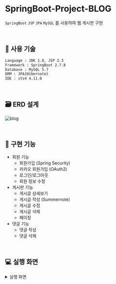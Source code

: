 <br>

# SpringBoot-Project-BLOG  
`SpringBoot` `JSP` `JPA` `MySQL` 를 사용하여 웹 게시판 구현

<br>

## :wrench: 사용 기술
```sh
Language : JDK 1.8, JSP 2.3
Framework : SpringBoot 2.7.8
Database : MySQL 5.7
ORM : JPA(Hibernate)
IDE : sts4 4.11.0
```

<br>

## :card_file_box: ERD 설계
![blog](https://user-images.githubusercontent.com/62833757/219288979-921e5243-7b17-4979-adb9-10fbf637f47a.JPG)

<br>

## :pushpin: 구현 기능
- 회원 기능
  * 회원가입 (Spring Security)
  * 카카오 회원가입 (OAuth2)
  * 로그인/로그아웃
  * 회원 정보 수정
- 게시판 기능
  * 게시글 상세보기
  * 게시글 작성 (Summernote)
  * 게시글 수정
  * 게시글 삭제
  * 페이징
- 댓글 기능
  * 댓글 작성
  * 댓글 삭제
  
<br>

## :computer: 실행 화면
<details>
<summary>실행 화면</summary>
<div markdown="1">

## 회원 기능
### 회원가입
![회원가입](https://user-images.githubusercontent.com/62833757/219378337-f2a76490-da23-45e5-84a0-1a40a9203ff5.JPG)
![db](https://user-images.githubusercontent.com/62833757/219378284-b15c0ce5-2f9a-4968-9d33-2ab40466d78f.JPG)
* Spring Security를 적용하여 password는 고정길이의 문자열로 해시화되어 데이터베이스에 저장된다.  

![회원가입 실패](https://user-images.githubusercontent.com/62833757/219378334-5c11e80f-8be8-44af-b1e3-3e0c4a72b177.JPG)
* username에 unique제약조건을 적용해 중복 회원가입을 방지했다.

### 카카오 회원가입
![카카오로그인]<img src="https://user-images.githubusercontent.com/62833757/222583372-652cd55d-edfb-4094-8a91-7448f0abfc21.gif">
* OAuth2를 적용해 카카오 로그인을 구현하였다. 

### 로그인
![로그인폼](https://user-images.githubusercontent.com/62833757/219378319-453371a3-a52f-4011-84e9-465c8da6499b.JPG)
* 로그인 시 유저 정보가 principal에 저장되고 Spring Security가 세션을 부여한다.

### 회원 정보 수정
![db](https://user-images.githubusercontent.com/62833757/219378284-b15c0ce5-2f9a-4968-9d33-2ab40466d78f.JPG)
* 데이터베이스의 oauth 값에 따라 카카오 로그인의 회원 수정을 막는다.

![회원정보수정](https://user-images.githubusercontent.com/62833757/219378308-d2ae0a91-b212-4ca0-8bf8-0e6af5f2095e.JPG)
* password와 email를 수정할 수 있다.

![카카오정보수정불가](https://user-images.githubusercontent.com/62833757/219378303-e20c6c5a-1b5d-49b4-8c18-cdd16a055994.JPG)
* 카카오 로그인은 회원 정보 수정이 불가능하다.

## 게시판 기능
### 메인 화면 
![메인화면](https://user-images.githubusercontent.com/62833757/219378322-506100a9-74b9-441b-afff-1a241ff10e24.JPG)
* 페이징 기능을 통해 한 페이지에서 최대 5개의 게시글이 조회된다.
* 비회원은 회원가입 및 로그인을 통해 Spring Security로부터 세션을 부여받아야 글 작성이 가능하다. 
* Spring Security를 적용하여 권한이 없는 사용자가 게시글을 클릭 시 자동으로 로그인 폼으로 이동하게 구현하였다.

### 게시글 상세보기
![본인게시글](https://user-images.githubusercontent.com/62833757/219378328-4fcb3137-bae3-4177-85bd-a090cd13c12b.JPG)
* 작성자 본인만 게시글 수정 및 삭제가 가능하다.

![남게시글](https://user-images.githubusercontent.com/62833757/219378296-52add267-1d74-4920-83f6-2bce5e2ff562.JPG)
* 권한이 없는 사용자는 수정 및 삭제가 불가능하다.

### 게시물 작성
![썸머노트작성폼](https://user-images.githubusercontent.com/62833757/219378316-592bc96c-c503-42d0-bf2b-e3d71acea5df.JPG)
* summernote 웹 에디터를 적용하였다. 다양한 기능과 이미지 업로드를 사용할 수 있다.

### 게시물 수정
![수정](https://user-images.githubusercontent.com/62833757/219387932-2be0f65f-f002-489f-9e25-1e8e5c104a77.JPG)

### 게시물 삭제
![삭제](https://user-images.githubusercontent.com/62833757/219387924-c1240df2-ef86-40c3-b13c-14304a25da78.JPG)

## 댓글 기능
### 댓글 작성
![본인게시글](https://user-images.githubusercontent.com/62833757/219378328-4fcb3137-bae3-4177-85bd-a090cd13c12b.JPG)
* 게시글에 댓글 기능을 구현하였다. 

### 댓글 삭제
![남게시글](https://user-images.githubusercontent.com/62833757/219378296-52add267-1d74-4920-83f6-2bce5e2ff562.JPG)
* 작성자 본인만 댓글 삭제가 가능하다.

</div>

</details>

